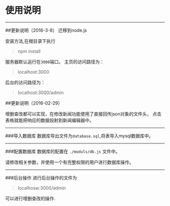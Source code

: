 # 使用说明

***
##更新说明（2016-3-8）
迁移到node.js

安装方法,在根目录下执行

> npm install

服务器默认运行在`3000`端口。
主页的访问路径为：

> localhost:3000

后台的访问路径为：

> localhost:3000/admin

##更新说明（2016-02-29）

增删查改都可以实现，在修改新闻功能使用了直接回传json对象的文件头，
点击表格就能把响应的数据投射到新闻编辑器中。

***

###导入数据库
数据库导出文件为`database.sql`,将表导入mysql数据库中。

***

###配置数据库
数据库的配置在 `./moduls/db.js` 文件中。

请修改相关参数，并使用一个有完整权限的用户进行数据库操作。



***

###后台操作
进行后台操作的文件为

> localhosw:3000/admin

可以进行增删查改的操作.



